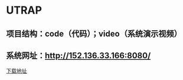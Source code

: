# UTRAP
## 项目结构：code（代码）；video（系统演示视频）
## 系统网址：http://152.136.33.166:8080/
[下载地址](https://github.com/YunnaLv/UTRAP/raw/main/video/%E7%B3%BB%E7%BB%9F%E4%BD%BF%E7%94%A8%E6%8C%87%E5%8D%97.mp4)
